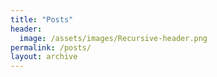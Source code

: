 ```yaml
---
title: "Posts"
header:
  image: /assets/images/Recursive-header.png
permalink: /posts/
layout: archive
---
```

